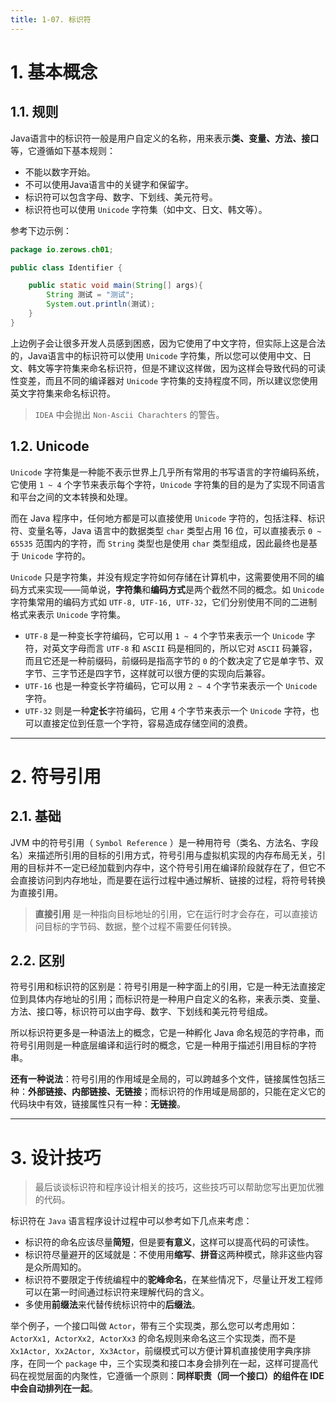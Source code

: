 ```yaml
---
title: 1-07. 标识符
---
```


# 1. 基本概念

## 1.1. 规则

Java语言中的标识符一般是用户自定义的名称，用来表示**类、变量、方法、接口**等，它遵循如下基本规则：

- 不能以数字开始。
- 不可以使用Java语言中的关键字和保留字。
- 标识符可以包含字母、数字、下划线、美元符号。
- 标识符也可以使用 `Unicode` 字符集（如中文、日文、韩文等）。

参考下边示例：

```java 
package io.zerows.ch01;

public class Identifier {

    public static void main(String[] args){
        String 测试 = "测试";
        System.out.println(测试);
    }
}
```

上边例子会让很多开发人员感到困惑，因为它使用了中文字符，但实际上这是合法的，Java语言中的标识符可以使用 `Unicode` 字符集，所以您可以使用中文、日文、韩文等字符集来命名标识符，但是不建议这样做，因为这样会导致代码的可读性变差，而且不同的编译器对 `Unicode` 字符集的支持程度不同，所以建议您使用英文字符集来命名标识符。

> `IDEA` 中会抛出 `Non-Ascii Charachters` 的警告。

## 1.2. Unicode

`Unicode` 字符集是一种能不表示世界上几乎所有常用的书写语言的字符编码系统，它使用 `1 ~ 4` 个字节来表示每个字符，`Unicode` 字符集的目的是为了实现不同语言和平台之间的文本转换和处理。

而在 Java 程序中，任何地方都是可以直接使用 `Unicode` 字符的，包括注释、标识符、变量名等，Java 语言中的数据类型 `char` 类型占用 16 位，可以直接表示 `0 ~ 65535` 范围内的字符，而 `String` 类型也是使用 `char` 类型组成，因此最终也是基于 `Unicode` 字符的。

`Unicode` 只是字符集，并没有规定字符如何存储在计算机中，这需要使用不同的编码方式来实现——简单说，**字符集**和**编码方式**是两个截然不同的概念。如 `Unicode` 字符集常用的编码方式如 `UTF-8, UTF-16, UTF-32`，它们分别使用不同的二进制格式来表示 `Unicode` 字符集。

- `UTF-8` 是一种变长字符编码，它可以用 `1 ~ 4` 个字节来表示一个 `Unicode` 字符，对英文字母而言 `UTF-8` 和 `ASCII` 码是相同的，所以它对 `ASCII` 码兼容，而且它还是一种前缀码，前缀码是指高字节的 `0` 的个数决定了它是单字节、双字节、三字节还是四字节，这样就可以很方便的实现向后兼容。
- `UTF-16` 也是一种变长字符编码，它可以用 `2 ~ 4` 个字节来表示一个 `Unicode` 字符。
- `UTF-32` 则是一种**定长**字符编码，它用 `4` 个字节来表示一个 `Unicode` 字符，也可以直接定位到任意一个字符，容易造成存储空间的浪费。

<hr/>

# 2. 符号引用

## 2.1. 基础

JVM 中的符号引用（ `Symbol Reference` ）是一种用符号（类名、方法名、字段名）来描述所引用的目标的引用方式，符号引用与虚拟机实现的内存布局无关，引用的目标并不一定已经加载到内存中，这个符号引用在编译阶段就存在了，但它不会直接访问到内存地址，而是要在运行过程中通过解析、链接的过程，将符号转换为直接引用。

> **直接引用** 是一种指向目标地址的引用，它在运行时才会存在，可以直接访问目标的字节码、数据，整个过程不需要任何转换。

## 2.2. 区别

符号引用和标识符的区别是：符号引用是一种字面上的引用，它是一种无法直接定位到具体内存地址的引用；而标识符是一种用户自定义的名称，来表示类、变量、方法、接口等，标识符可以由字母、数字、下划线和美元符号组成。

所以标识符更多是一种语法上的概念，它是一种孵化 Java 命名规范的字符串，而符号引用则是一种底层编译和运行时的概念，它是一种用于描述引用目标的字符串。

**还有一种说法**：符号引用的作用域是全局的，可以跨越多个文件，链接属性包括三种：**外部链接、内部链接、无链接**；而标识符的作用域是局部的，只能在定义它的代码块中有效，链接属性只有一种：**无链接**。

<hr/>

# 3. 设计技巧

> 最后谈谈标识符和程序设计相关的技巧，这些技巧可以帮助您写出更加优雅的代码。

标识符在 `Java` 语言程序设计过程中可以参考如下几点来考虑：

- 标识符的命名应该尽量**简短**，但是要**有意义**，这样可以提高代码的可读性。
- 标识符尽量避开的区域就是：不使用用**缩写**、**拼音**这两种模式，除非这些内容是众所周知的。
- 标识符不要限定于传统编程中的**驼峰命名**，在某些情况下，尽量让开发工程师可以在第一时间通过标识符来理解代码的含义。
- 多使用**前缀法**来代替传统标识符中的**后缀法**。

举个例子，一个接口叫做 `Actor`，带有三个实现类，那么您可以考虑用如：`ActorXx1, ActorXx2, ActorXx3` 的命名规则来命名这三个实现类，而不是 `Xx1Actor, Xx2Actor, Xx3Actor`，前缀模式可以方便计算机直接使用字典序排序，在同一个 `package` 中，三个实现类和接口本身会排列在一起，这样可提高代码在视觉层面的内聚性，它遵循一个原则：**同样职责（同一个接口）的组件在 IDE 中会自动排列在一起**。